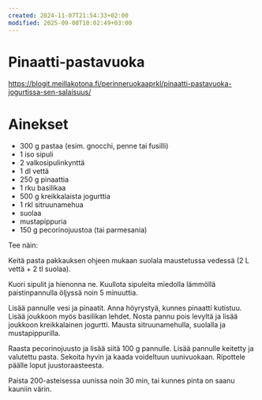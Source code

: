 ```yaml
---
created: 2024-11-07T21:54:33+02:00
modified: 2025-09-08T10:02:49+03:00
---
```


# Pinaatti-pastavuoka

https://blogit.meillakotona.fi/perinneruokaaprkl/pinaatti-pastavuoka-jogurtissa-sen-salaisuus/

# Ainekset 

- 300 g pastaa (esim. gnocchi, penne tai fusilli)
- 1 iso sipuli
- 2 valkosipulinkynttä
- 1 dl vettä
- 250 g pinaattia
- 1 rku basilikaa
- 500 g kreikkalaista jogurttia
- 1 rkl sitruunamehua
- suolaa
- mustapippuria
- 150 g
pecorinojuustoa (tai parmesania)

Tee näin:

Keitä pasta pakkauksen ohjeen mukaan suolala maustetussa vedessä (2 L vettä + 2 tl suolaa).

Kuori sipulit ja hienonna ne. Kuullota sipuleita miedolla lämmöllä paistinpannulla öljyssä noin 5 minuuttia.

Lisää pannulle vesi ja pinaatit. Anna höyrystyä, kunnes pinaatti kutistuu. Lisää joukkoon myös basilikan lehdet. Nosta pannu pois levyltä ja lisää joukkoon kreikkalainen jogurtti. Mausta sitruunamehulla, suolalla ja mustapippurilla.

Raasta pecorinojuusto ja lisää siitä 100 g pannulle. Lisää pannulle keitetty ja valutettu pasta. Sekoita hyvin ja kaada voideltuun uunivuokaan. Ripottele päälle loput juustoraasteesta.

Paista 200-asteisessa uunissa noin 30 min, tai kunnes pinta on saanu kauniin värin.
